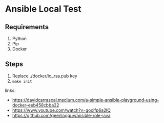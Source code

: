 # Ansible Local Test

## Requirements

1. Python
1. Pip
1. Docker

## Steps

1. Replace ./docker/id_rsa.pub key
1. `make init`

links:

- https://davidcarrascal.medium.com/a-simple-ansible-playground-using-docker-eeb458cbba32
- https://www.youtube.com/watch?v=goclfp6a2IQ
- https://github.com/geerlingguy/ansible-role-java
